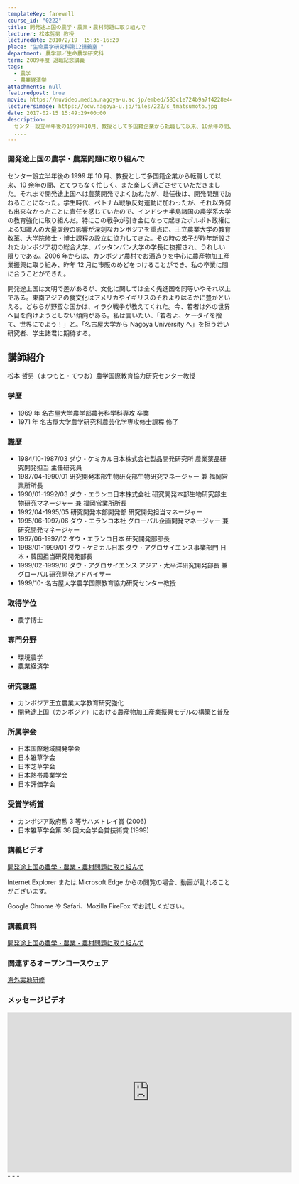 ```yaml
---
templateKey: farewell
course_id: "0222"
title: 開発途上国の農学・農業・農村問題に取り組んで
lecturer: 松本哲男 教授
lecturedate: 2010/2/19  15:35-16:20
place: "生命農学研究科第12講義室 "
department: 農学部／生命農学研究科
term: 2009年度 退職記念講義
tags:
  - 農学
  - 農業経済学
attachments: null
featuredpost: true
movie: https://nuvideo.media.nagoya-u.ac.jp/embed/583c1e724b9a7f4228e4425f99cd68e9f3f0940a
lecturersimage: https://ocw.nagoya-u.jp/files/222/s_tmatsumoto.jpg
date: 2017-02-15 15:49:29+00:00
description:
  センター設立半年後の1999年10月、教授として多国籍企業から転職して以来、10余年の間、とてつもなく忙しく、また楽しく過ごさせていただきました。それまで開発途上国へは農薬開発でよく訪ねたが、赴任後は、開発問題で訪ねることになった。学生時代、ベトナム戦争反対運動に加わったが、それ以外何も出来なかったことに責任を感じていたので、インドシナ半島諸国の農学系大学の教育強化に取り組んだ。特にこの戦争が
  ....
---
```


### 開発途上国の農学・農業問題に取り組んで

センター設立半年後の 1999 年 10 月、教授として多国籍企業から転職して以来、10 余年の間、とてつもなく忙しく、また楽しく過ごさせていただきました。それまで開発途上国へは農薬開発でよく訪ねたが、赴任後は、開発問題で訪ねることになった。学生時代、ベトナム戦争反対運動に加わったが、それ以外何も出来なかったことに責任を感じていたので、インドシナ半島諸国の農学系大学の教育強化に取り組んだ。特にこの戦争が引き金になって起きたポルポト政権による知識人の大量虐殺の影響が深刻なカンボジアを重点に、王立農業大学の教育改革、大学院修士・博士課程の設立に協力してきた。その時の弟子が昨年新設されたカンボジア初の総合大学、バッタンバン大学の学長に抜擢され、うれしい限りである。2006 年からは、カンボジア農村でお酒造りを中心に農産物加工産業振興に取り組み、昨年 12 月に市販のめどをつけることができ、私の卒業に間に合うことができた。

開発途上国は文明で差があるが、文化に関しては全く先進国を同等いやそれ以上である。東南アジアの食文化はアメリカやイギリスのそれよりはるかに豊かといえる。どちらが野蛮な国かは、イラク戦争が教えてくれた。今、若者は外の世界へ目を向けようとしない傾向がある。私は言いたい、「若者よ、ケータイを捨て、世界にでよう！」と。「名古屋大学から Nagoya University へ」を担う若い研究者、学生諸君に期待する。

## 講師紹介

松本 哲男（まつもと・てつお）農学国際教育協力研究センター教授

### 学歴

- 1969 年 名古屋大学農学部農芸科学科専攻 卒業
- 1971 年 名古屋大学農学研究科農芸化学専攻修士課程 修了

### 職歴

- 1984/10-1987/03 ダウ・ケミカル日本株式会社製品開発研究所 農業薬品研究開発担当 主任研究員
- 1987/04-1990/01 研究開発本部生物研究部生物研究マネージャー 兼 福岡営業所所長
- 1990/01-1992/03 ダウ・エランコ日本株式会社 研究開発本部生物研究部生物研究マネージャー 兼 福岡営業所所長
- 1992/04-1995/05 研究開発本部開発部 研究開発担当マネージャー
- 1995/06-1997/06 ダウ・エランコ本社 グローバル企画開発マネージャー 兼 研究開発マネージャー
- 1997/06-1997/12 ダウ・エランコ日本 研究開発部部長
- 1998/01-1999/01 ダウ・ケミカル日本 ダウ・アグロサイエンス事業部門 日本・韓国担当研究開発部長
- 1999/02-1999/10 ダウ・アグロサイエンス アジア・太平洋研究開発部長 兼 グローバル研究開発アドバイサー
- 1999/10- 名古屋大学農学国際教育協力研究センター教授

### 取得学位

- 農学博士

### 専門分野

- 環境農学
- 農業経済学

### 研究課題

- カンボジア王立農業大学教育研究強化
- 開発途上国（カンボジア）における農産物加工産業振興モデルの構築と普及

### 所属学会

- 日本国際地域開発学会
- 日本雑草学会
- 日本芝草学会
- 日本熱帯農業学会
- 日本評価学会

### 受賞学術賞

- カンボジア政府勲 3 等サハメトレイ賞 (2006)
- 日本雑草学会第 38 回大会学会賞技術賞 (1999)

### 講義ビデオ

<a href="https://nuvideo.media.nagoya-u.ac.jp/embed/583c1e724b9a7f4228e4425f99cd68e9f3f0940a" target="blank">開発途上国の農学・農業・農村問題に取り組んで</a>

Internet Explorer または Microsoft Edge からの閲覧の場合、動画が乱れることがございます。

Google Chrome や Safari、Mozilla FireFox でお試しください。

### 講義資料

[開発途上国の農学・農業・農村問題に取り組んで](https://ocw.nagoya-u.jp/files/222/ppt_matsumoto.pdf)

### 関連するオープンコースウェア

[海外実地研修](https://ocw.nagoya-u.jp/courses/0154-海外実地研修-2011/)

### メッセージビデオ

<iframe src="https://nuvideo.media.nagoya-u.ac.jp/embed/e204f50709e65aa64008ac2c729a58d3135030dd" width="640" height="360" frameborder="0" allowfullscreen></iframe>
- - -
